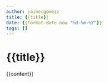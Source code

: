 ```yaml
---
author: jaimecgomezz
title: {{title}}
date: {{format-date now "%d-%m-%Y"}}
tags: []
---
```


# {{title}}

{{content}}
